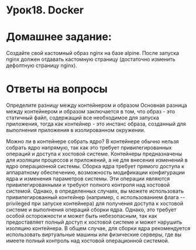 # Урок18. Docker

# Домашнее задание:
Создайте свой кастомный образ nginx на базе alpine. После запуска nginx должен отдавать кастомную страницу (достаточно изменить дефолтную страницу nginx).


# Ответы на вопросы
Определите разницу между контейнером и образом
Основная разница между контейнером и образом заключается в том, что образ - это статичный файл, содержащий все необходимое для запуска приложения, тогда как контейнер - это инстанс образа, созданный для выполнения приложения в изолированном окружении.

Можно ли в контейнере собрать ядро?
В контейнере обычно нельзя собрать ядро напрямую, так как это требует привилегированных операций и доступа к хостовой системе. Контейнеры предназначены для изоляции процессов и приложений, а не для внесения изменений в ядро операционной системы.
Сборка ядра требует прямого доступа к аппаратному обеспечению, возможность модификации конфигурации ядра и изменения параметров системы. Эти операции являются привилегированными и требуют полного контроля над хостовой системой.
Однако, в определенных случаях, вы можете использовать привилегированный контейнер (например, с использованием флага --privileged при запуске контейнера) для получения доступа к хостовой системе и выполнения операций сборки ядра. Однако, это требует особой осторожности и может быть небезопасным, так как предоставляет полный доступ к хостовой системе и может нарушить изоляцию контейнера.
В общем случае, для сборки ядра рекомендуется использовать виртуальные машины или физические серверы, где вы имеете полный контроль над хостовой операционной системой.

